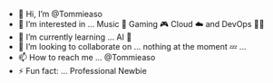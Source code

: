 - 👋 Hi, I’m @Tommieaso
- 👀 I’m interested in ... Music 🎵 Gaming 🎮 Cloud ☁️ and DevOps 👌🏼
- 🌱 I’m currently learning ... AI 🤖
- 💞️ I’m looking to collaborate on ... nothing at the moment 💤 ...
- 📫 How to reach me ... @Tommieaso
- ⚡ Fun fact: ... Professional Newbie

<!---
Tommieaso/Tommieaso is a ✨ special ✨ repository because its `README.md` (this file) appears on your GitHub profile.
You can click the Preview link to take a look at your changes.
--->
